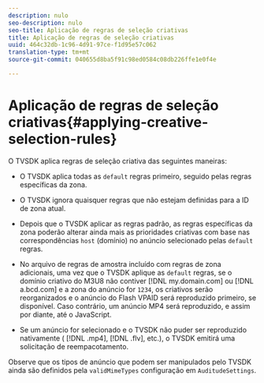 ```yaml
---
description: nulo
seo-description: nulo
seo-title: Aplicação de regras de seleção criativas
title: Aplicação de regras de seleção criativas
uuid: 464c32db-1c96-4d91-97ce-f1d95e57c062
translation-type: tm+mt
source-git-commit: 040655d8ba5f91c98ed0584c08db226ffe1e0f4e

---
```



# Aplicação de regras de seleção criativas{#applying-creative-selection-rules}

O TVSDK aplica regras de seleção criativa das seguintes maneiras:

* O TVSDK aplica todas as `default` regras primeiro, seguido pelas regras específicas da zona.
* O TVSDK ignora quaisquer regras que não estejam definidas para a ID de zona atual.
* Depois que o TVSDK aplicar as regras padrão, as regras específicas da zona poderão alterar ainda mais as prioridades criativas com base nas correspondências `host` (domínio) no anúncio selecionado pelas `default` regras.

* No arquivo de regras de amostra incluído com regras de zona adicionais, uma vez que o TVSDK aplique as `default` regras, se o domínio criativo do M3U8 não contiver [!DNL my.domain.com] ou [!DNL a.bcd.com] e a zona do anúncio for `1234`, os criativos serão reorganizados e o anúncio do Flash VPAID será reproduzido primeiro, se disponível. Caso contrário, um anúncio MP4 será reproduzido, e assim por diante, até o JavaScript.

* Se um anúncio for selecionado e o TVSDK não puder ser reproduzido nativamente ( [!DNL .mp4], [!DNL .flv], etc.), o TVSDK emitirá uma solicitação de reempacotamento.

Observe que os tipos de anúncio que podem ser manipulados pelo TVSDK ainda são definidos pela `validMimeTypes` configuração em `AuditudeSettings`.
